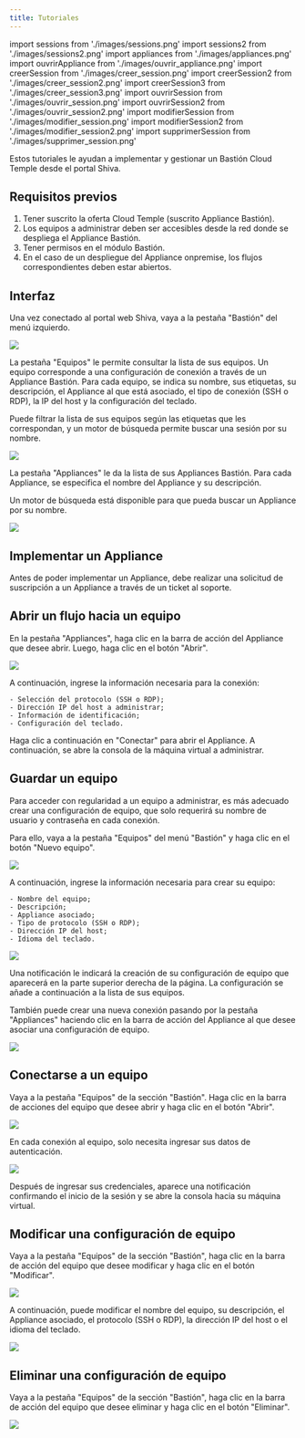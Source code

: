 ```yaml
---
title: Tutoriales
---
```

import sessions from './images/sessions.png'
import sessions2 from './images/sessions2.png'
import appliances from './images/appliances.png'
import ouvrirAppliance from './images/ouvrir_appliance.png'
import creerSession from './images/creer_session.png'
import creerSession2 from './images/creer_session2.png'
import creerSession3 from './images/creer_session3.png'
import ouvrirSession from './images/ouvrir_session.png'
import ouvrirSession2 from './images/ouvrir_session2.png'
import modifierSession from './images/modifier_session.png'
import modifierSession2 from './images/modifier_session2.png'
import supprimerSession from './images/supprimer_session.png'

Estos tutoriales le ayudan a implementar y gestionar un Bastión Cloud Temple desde el portal Shiva.

## Requisitos previos

1. Tener suscrito la oferta Cloud Temple (suscrito Appliance Bastión).
2. Los equipos a administrar deben ser accesibles desde la red donde se despliega el Appliance Bastión.
3. Tener permisos en el módulo Bastión.
4. En el caso de un despliegue del Appliance onpremise, los flujos correspondientes deben estar abiertos.

## Interfaz

Una vez conectado al portal web Shiva, vaya a la pestaña "Bastión" del menú izquierdo.

<img src={sessions} />

La pestaña "Equipos" le permite consultar la lista de sus equipos. Un equipo corresponde a una configuración de conexión a través de un Appliance Bastión. Para cada equipo, se indica su nombre, sus etiquetas, su descripción, el Appliance al que está asociado, el tipo de conexión (SSH o RDP), la IP del host y la configuración del teclado.

Puede filtrar la lista de sus equipos según las etiquetas que les correspondan, y un motor de búsqueda permite buscar una sesión por su nombre.

<img src={sessions2} />

La pestaña "Appliances" le da la lista de sus Appliances Bastión. Para cada Appliance, se especifica el nombre del Appliance y su descripción.

Un motor de búsqueda está disponible para que pueda buscar un Appliance por su nombre.

<img src={appliances} />

## Implementar un Appliance

Antes de poder implementar un Appliance, debe realizar una solicitud de suscripción a un Appliance a través de un ticket al soporte.

## Abrir un flujo hacia un equipo

En la pestaña "Appliances", haga clic en la barra de acción del Appliance que desee abrir. Luego, haga clic en el botón "Abrir".

<img src={ouvrirAppliance} />

A continuación, ingrese la información necesaria para la conexión:

    - Selección del protocolo (SSH o RDP);
    - Dirección IP del host a administrar;
    - Información de identificación;
    - Configuración del teclado.

Haga clic a continuación en "Conectar" para abrir el Appliance. A continuación, se abre la consola de la máquina virtual a administrar.

## Guardar un equipo

Para acceder con regularidad a un equipo a administrar, es más adecuado crear una configuración de equipo, que solo requerirá su nombre de usuario y contraseña en cada conexión.

Para ello, vaya a la pestaña "Equipos" del menú "Bastión" y haga clic en el botón "Nuevo equipo".

<img src={creerSession} />

A continuación, ingrese la información necesaria para crear su equipo:

    - Nombre del equipo;
    - Descripción;
    - Appliance asociado;
    - Tipo de protocolo (SSH o RDP);
    - Dirección IP del host;
    - Idioma del teclado.

<img src={creerSession2} />

Una notificación le indicará la creación de su configuración de equipo que aparecerá en la parte superior derecha de la página. La configuración se añade a continuación a la lista de sus equipos.

También puede crear una nueva conexión pasando por la pestaña "Appliances" haciendo clic en la barra de acción del Appliance al que desee asociar una configuración de equipo.

<img src={creerSession3} />

## Conectarse a un equipo

Vaya a la pestaña "Equipos" de la sección "Bastión". Haga clic en la barra de acciones del equipo que desee abrir y haga clic en el botón "Abrir".

<img src={ouvrirSession} />

En cada conexión al equipo, solo necesita ingresar sus datos de autenticación.

<img src={ouvrirSession2} />

Después de ingresar sus credenciales, aparece una notificación confirmando el inicio de la sesión y se abre la consola hacia su máquina virtual.

## Modificar una configuración de equipo

Vaya a la pestaña "Equipos" de la sección "Bastión", haga clic en la barra de acción del equipo que desee modificar y haga clic en el botón "Modificar".

<img src={modifierSession} />

A continuación, puede modificar el nombre del equipo, su descripción, el Appliance asociado, el protocolo (SSH o RDP), la dirección IP del host o el idioma del teclado.

<img src={modifierSession2} />

## Eliminar una configuración de equipo

Vaya a la pestaña "Equipos" de la sección "Bastión", haga clic en la barra de acción del equipo que desee eliminar y haga clic en el botón "Eliminar".

<img src={supprimerSession} />